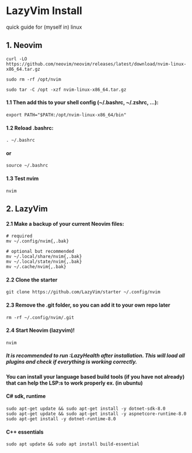 # LazyVim Install
quick guide for (myself in) linux

## 1. Neovim
```
curl -LO https://github.com/neovim/neovim/releases/latest/download/nvim-linux-x86_64.tar.gz
```
```
sudo rm -rf /opt/nvim
```
```
sudo tar -C /opt -xzf nvim-linux-x86_64.tar.gz
```
#### 1.1 Then add this to your shell config (~/.bashrc, ~/.zshrc, ...):
```
export PATH="$PATH:/opt/nvim-linux-x86_64/bin"
```
#### 1.2 Reload .bashrc:
```
. ~/.bashrc
```
#### or
```
source ~/.bashrc
```
#### 1.3 Test nvim
```
nvim
```
## 2. LazyVim

#### 2.1 Make a backup of your current Neovim files:
```
# required
mv ~/.config/nvim{,.bak}

# optional but recommended
mv ~/.local/share/nvim{,.bak}
mv ~/.local/state/nvim{,.bak}
mv ~/.cache/nvim{,.bak}
```
#### 2.2 Clone the starter
```
git clone https://github.com/LazyVim/starter ~/.config/nvim
```

#### 2.3 Remove the .git folder, so you can add it to your own repo later
```
rm -rf ~/.config/nvim/.git
```
#### 2.4 Start Neovim (lazyvim)!

```
nvim
```

##### It is recommended to run :LazyHealth after installation. This will load all plugins and check if everything is working correctly.

#### You can install your language based build tools (if you have not already) that can help the LSP:s to work properly ex. (in ubuntu)

#### C# sdk, runtime
```
sudo apt-get update && sudo apt-get install -y dotnet-sdk-8.0
sudo apt-get update && sudo apt-get install -y aspnetcore-runtime-8.0
sudo apt-get install -y dotnet-runtime-8.0
```
#### C++ essentials
```
sudo apt update && sudo apt install build-essential
```

